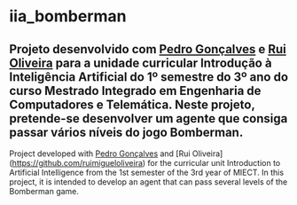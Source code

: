 # iia_bomberman

Projeto desenvolvido com [Pedro Gonçalves](https://github.com/PedroG-8) e [Rui Oliveira](https://github.com/ruimigueloliveira) para a unidade curricular Introdução à Inteligência Artificial do 1º semestre do 3º ano do curso Mestrado Integrado em Engenharia de Computadores e Telemática.
Neste projeto, pretende-se desenvolver um agente que consiga passar vários níveis do jogo Bomberman.
------------------------------------------------------------------------------------------------------------------
Project developed with [Pedro Gonçalves](https://github.com/PedroG-8) and [Rui Oliveira] (https://github.com/ruimigueloliveira) for the curricular unit Introduction to Artificial Intelligence from the 1st semester of the 3rd year of MIECT.
In this project, it is intended to develop an agent that can pass several levels of the Bomberman game.
